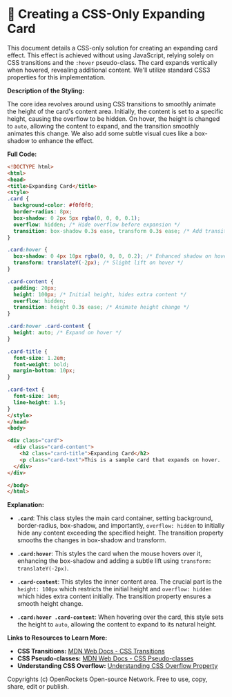 # 🐞 Creating a CSS-Only Expanding Card


This document details a CSS-only solution for creating an expanding card effect.  This effect is achieved without using JavaScript, relying solely on CSS transitions and the `:hover` pseudo-class. The card expands vertically when hovered, revealing additional content.  We'll utilize standard CSS3 properties for this implementation.


**Description of the Styling:**

The core idea revolves around using CSS transitions to smoothly animate the height of the card's content area.  Initially, the content is set to a specific height, causing the overflow to be hidden. On hover, the height is changed to `auto`, allowing the content to expand, and the transition smoothly animates this change.  We also add some subtle visual cues like a box-shadow to enhance the effect.


**Full Code:**

```html
<!DOCTYPE html>
<html>
<head>
<title>Expanding Card</title>
<style>
.card {
  background-color: #f0f0f0;
  border-radius: 8px;
  box-shadow: 0 2px 5px rgba(0, 0, 0, 0.1);
  overflow: hidden; /* Hide overflow before expansion */
  transition: box-shadow 0.3s ease, transform 0.3s ease; /* Add transition for smoother effect */
}

.card:hover {
  box-shadow: 0 4px 10px rgba(0, 0, 0, 0.2); /* Enhanced shadow on hover */
  transform: translateY(-2px); /* Slight lift on hover */
}

.card-content {
  padding: 20px;
  height: 100px; /* Initial height, hides extra content */
  overflow: hidden;
  transition: height 0.3s ease; /* Animate height change */
}

.card:hover .card-content {
  height: auto; /* Expand on hover */
}

.card-title {
  font-size: 1.2em;
  font-weight: bold;
  margin-bottom: 10px;
}

.card-text {
  font-size: 1em;
  line-height: 1.5;
}
</style>
</head>
<body>

<div class="card">
  <div class="card-content">
    <h2 class="card-title">Expanding Card</h2>
    <p class="card-text">This is a sample card that expands on hover.  This demonstrates a simple CSS-only expansion effect, useful for creating interactive elements without JavaScript.  You can add more content here to see the expansion in action.  Add as much text as you want and it will gracefully expand.</p>
  </div>
</div>

</body>
</html>
```


**Explanation:**

* **`.card`**: This class styles the main card container, setting background, border-radius, box-shadow, and importantly, `overflow: hidden` to initially hide any content exceeding the specified height.  The transition property smooths the changes in box-shadow and transform.

* **`.card:hover`**: This styles the card when the mouse hovers over it, enhancing the box-shadow and adding a subtle lift using `transform: translateY(-2px)`.

* **`.card-content`**: This styles the inner content area.  The crucial part is the `height: 100px` which restricts the initial height and `overflow: hidden` which hides extra content initially.  The transition property ensures a smooth height change.

* **`.card:hover .card-content`**: When hovering over the card, this style sets the height to `auto`, allowing the content to expand to its natural height.


**Links to Resources to Learn More:**

* **CSS Transitions:**  [MDN Web Docs - CSS Transitions](https://developer.mozilla.org/en-US/docs/Web/CSS/CSS_Transitions/Using_CSS_transitions)
* **CSS Pseudo-classes:** [MDN Web Docs - CSS Pseudo-classes](https://developer.mozilla.org/en-US/docs/Web/CSS/Pseudo-classes)
* **Understanding CSS Overflow:** [Understanding CSS Overflow Property](https://www.w3schools.com/cssref/pr_class_overflow.asp)



Copyrights (c) OpenRockets Open-source Network. Free to use, copy, share, edit or publish.

